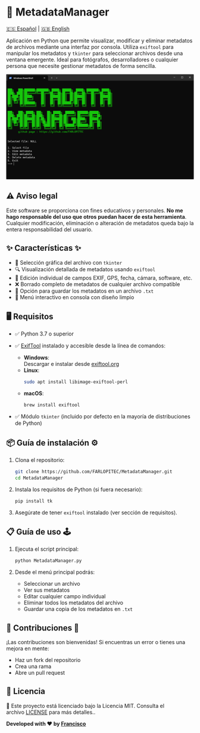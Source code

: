 # 🧠 MetadataManager
[🇪🇸 Español](docs/README-ES.md) | [🇬🇧 English](../README.md)

Aplicación en Python que permite visualizar, modificar y eliminar metadatos de archivos mediante una interfaz por consola. Utiliza `exiftool` para manipular los metadatos y `tkinter` para seleccionar archivos desde una ventana emergente. Ideal para fotógrafos, desarrolladores o cualquier persona que necesite gestionar metadatos de forma sencilla.

![](../img/menu.png)

## ⚠️ Aviso legal

Este software se proporciona con fines educativos y personales. **No me hago responsable del uso que otros puedan hacer de esta herramienta**. Cualquier modificación, eliminación o alteración de metadatos queda bajo la entera responsabilidad del usuario.

## ✨ Características ✨

- 📁 Selección gráfica del archivo con `tkinter`
- 🔍 Visualización detallada de metadatos usando `exiftool`
- 📝 Edición individual de campos EXIF, GPS, fecha, cámara, software, etc.
- ❌ Borrado completo de metadatos de cualquier archivo compatible
- 💾 Opción para guardar los metadatos en un archivo `.txt`
- 🎨 Menú interactivo en consola con diseño limpio

## 🖥️ Requisitos

- ✅ Python 3.7 o superior
- ✅ [ExifTool](https://exiftool.org/) instalado y accesible desde la línea de comandos:
	- **Windows**:  
	    Descargar e instalar desde [exiftool.org](https://exiftool.org/)
	- **Linux**:  
	    ```bash
	    sudo apt install libimage-exiftool-perl
	    ```
	- **macOS**:  
	    ```bash
	    brew install exiftool
	    ```
	 
- ✅ Módulo `tkinter` (incluido por defecto en la mayoría de distribuciones de Python)



## 📦 Guía de instalación ⚙️
1. Clona el repositorio:
   ```bash
   git clone https://github.com/FARLOPITEC/MetadataManager.git
   cd MetadataManager
   ```

2. Instala los requisitos de Python (si fuera necesario):
   ```bash
   pip install tk
   ```

3. Asegúrate de tener `exiftool` instalado (ver sección de requisitos).



## 📋 Guía de uso 🕹️

1. Ejecuta el script principal:
   ```bash
   python MetadataManager.py
   ```

2. Desde el menú principal podrás:
   - Seleccionar un archivo
   - Ver sus metadatos
   - Editar cualquier campo individual
   - Eliminar todos los metadatos del archivo
   - Guardar una copia de los metadatos en `.txt`



## 🤝 Contribuciones 🤝

¡Las contribuciones son bienvenidas! Si encuentras un error o tienes una mejora en mente:
- Haz un fork del repositorio
- Crea una rama
- Abre un pull request



## 📜 Licencia

📄 Este proyecto está licenciado bajo la Licencia MIT. Consulta el archivo [LICENSE](../LICENSE) para más detalles..  

**Developed with ❤️ by [Francisco](https://github.com/FARLOPITEC)**
